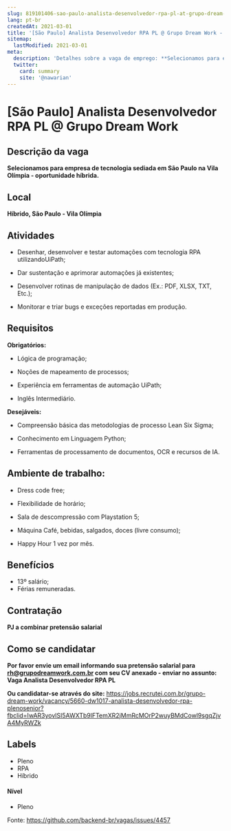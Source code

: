 ```yaml
---
slug: 819101406-sao-paulo-analista-desenvolvedor-rpa-pl-at-grupo-dream-work
lang: pt-br
createdAt: 2021-03-01
title: '[São Paulo] Analista Desenvolvedor RPA PL @ Grupo Dream Work - Vaga de Emprego'
sitemap:
  lastModified: 2021-03-01
meta:
  description: 'Detalhes sobre a vaga de emprego: **Selecionamos para empresa de tecnologia sediada em São Paulo na Vila Olímpia - oportunidade híbrida.**'
  twitter:
    card: summary
    site: '@nawarian'
---
```


# [São Paulo] Analista Desenvolvedor RPA PL @ Grupo Dream Work

## Descrição da vaga

**Selecionamos para empresa de tecnologia sediada em São Paulo na Vila Olímpia - oportunidade híbrida.**

## Local

**Híbrido, São Paulo - Vila Olímpia**

## Atividades

- Desenhar, desenvolver e testar automações com tecnologia RPA utilizandoUiPath; 

- Dar sustentação e aprimorar automações já existentes; 

- Desenvolver rotinas de manipulação de dados (Ex.: PDF, XLSX, TXT, Etc.); 

- Monitorar e triar bugs e exceções reportadas em produção.

## Requisitos

**Obrigatórios:**

- Lógica de programação; 

- Noções de mapeamento de processos;  

- Experiência em ferramentas de automação UiPath; 

- Inglês Intermediário. 

**Desejáveis:**

- Compreensão básica das metodologias de processo Lean Six Sigma; 

- Conhecimento em Linguagem Python; 

- Ferramentas de processamento de documentos, OCR e recursos de IA. 

## Ambiente de trabalho:

- Dress code free; 

- Flexibilidade de horário; 

- Sala de descompressão com Playstation 5; 

- Máquina Café, bebidas, salgados, doces (livre consumo); 

- Happy Hour 1 vez por mês.

## Benefícios
- 13º salário;
- Férias remuneradas.

## Contratação

**PJ a combinar pretensão salarial**

## Como se candidatar

**Por favor envie um email informando sua pretensão salarial para rh@grupodreamwork.com.br com seu CV anexado - enviar no assunto: Vaga Analista Desenvolvedor RPA PL**

**Ou candidatar-se através do site:** https://jobs.recrutei.com.br/grupo-dream-work/vacancy/5660-dw1017-analista-desenvolvedor-rpa-plenosenior?fbclid=IwAR3yovlSI5AWXTb9lFTemXR2jMmRcMOrP2wuyBMdCowl9sgqZjvA4MyRWZk

## Labels
- Pleno
- RPA
- Híbrido

#### Nível
- Pleno

Fonte: https://github.com/backend-br/vagas/issues/4457
